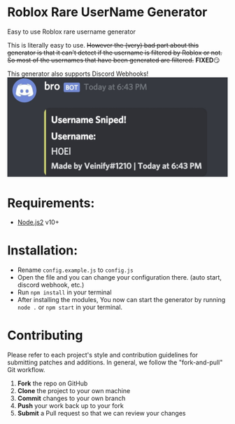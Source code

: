 # Roblox Rare UserName Generator
Easy to use Roblox rare username generator

This is literally easy to use. ~~However the (very) bad part about this generator is that it can't detect if the username is filtered by Roblox or not. So most of the usernames that have been generated are filtered.~~ **FIXED**😏

This generator also supports Discord Webhooks!
![Discord Webhook support](sexy-image.jpg)
# Requirements:
 - [Node.js2](https://nodejs.org/en/download/) v10+
# Installation:
 - Rename `config.example.js` to `config.js`
 - Open the file and you can change your configuration there. (auto start, discord webhook, etc.)
 - Run `npm install` in your terminal
 - After installing the modules, You now can start the generator by running `node .` or `npm start` in your terminal.

# Contributing
Please refer to each project's style and contribution guidelines for submitting patches and additions. In general, we follow the "fork-and-pull" Git workflow.

1. **Fork** the repo on GitHub
2. **Clone** the project to your own machine
3. **Commit** changes to your own branch
4. **Push** your work back up to your fork
5. **Submit** a Pull request so that we can review your changes
